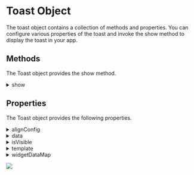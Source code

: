                             


Toast Object
============

The toast object contains a collection of methods and properties. You can configure various properties of the toast and invoke the show method to display the toast in your app.

Methods
-------

The Toast object provides the show method.


<details close markdown="block"><summary>show</summary> 

* * *

When you invoke the show method, the toast message is displayed on the screen.

<b>Syntax</b>

```
show();
```

<b>Example</b>

```
voltmx.ui.Toast({
    "text": "Hello World.",
    "duration": constants.TOAST_LENGTH_SHORT
});
toast.show();
```

<b>Parameters</b>

None

<b>Return Values</b>

None

<b>Platform Availability</b>

*   Android

* * *

</details>


Properties
----------

The Toast object provides the following properties.


<details close markdown="block"><summary>alignConfig</summary> 

* * *

Using the alignConfig property, you can configure the alignment of the toast message on the screen.

<b>Syntax</b>

```
alignConfig
```

<b>Example</b>

```
var offset = { 
    gravity: constants.TOAST_POS_MIDDLE_CENTER, 
    x: "100",
    y: "200"
};
myToast.alignConfig = offset;
```

<b>Type</b>

The alignConfig proeprty is a JavaScript object which contains key-value pairs to set the alignment of the toast. The following keys are supported.

| Constant | Description |
| --- | --- |
| gravity | Specifies the anchor point for the toast. The value for this key must be a member of the [Toast Position Constants](constants_namespace.md#ToastPosition). The default value for this key is `constants.TOAST_POS_MIDDLE_CENTER`. |
| x | Sets the x position of the toast relative to the middle center of the device's screen. The value of this key is only used when the `gravity` key is set to `constants.TOAST_POS_MIDDLE_CENTER`. |
| y | Sets the y position of the toast relative to the middle center of the device's screen. The value of this key is only used when the `gravity` key is set to `constants.TOAST_POS_MIDDLE_CENTER`. |

 

<b>Read/Write</b>

Read + Write

<b>Platform Availability</b>

*   Android

> **_Note:_** In apps that run on Android 11 (or later) devices and use TargetSDK API level 30 (and later), the alignConfig property does not work for Toast messages that are posted from the background.

* * *

</details>
<details close markdown="block"><summary>data</summary> 

* * *

Using the data property, you can provide the information that you want to display in the toast.

<b>Syntax</b>

```
data
```

<b>Example</b>

```
myToast.template = Tempflex;
myToast.widgetDataMap = { //specifying the data item IDs and the widgets in a template
    "Tempflex": "TempFlex", 
    "img1": "img1",
    "lbl1": "Lbl1"
};
myToast.data = { //specifying the data item IDs and the data values directly
    "img1": "header.png",
    "lbl1": "Label Custom Toast"
};
```

<b>Type</b>

A JavaScript object that contains key-value pairs consisting of the IDs of each widget and the values for the individual widgets.

<b>Read/Write</b>

Read + Write

<b>Remarks</b>

There are two ways in which you can initialize the object in the `data` property. The first way is to specify the widget IDs and the data values directly. The second is to specify the widget IDs including the widgets in a template. These are demonstrated in the **Example** provided below.

<b>Platform Availability</b>

*   Android

* * *

</details>
<details close markdown="block"><summary>isVisible</summary> 

* * *

Using the isVisible property, you can configure the visibility of a toast.

<b>Syntax</b>

```
isVisible
```

<b>Example</b>

```
myToast.isVisible = true;
```

Type

Boolean

<b>Read/Write</b>

Read + Write

<b>Remarks</b>

If you set the value of this property to `true`, the toast is displayed after the invocation of the **show** method.

If you set the value of this property to `false`, the toast is not displayed even after the invocation of the **show** method.

<b>Platform Availability</b>

*   Android

* * *

</details>
<details close markdown="block"><summary>template</summary> 

* * *

Using the template property, you can set a FlexContainer widget as the template for a toast.

<b>Syntax</b>

```
template
```

<b>Example</b>

```
myToast.template = Tempflex;
myToast.widgetDataMap = {
    "Tempflex": "Tempflex",
    "img1": "img1",
    "lbl1": "lbl1"
};
myToast.data = {
    "img1": "header.png",
    "lbl1": "Label Custom Toast"
};
```

Type

A JavaScript object.

<b>Read/Write</b>

Read+Write

<b>Remarks</b>

If you do not set a template, it uses the default appearance for the toast. Only the following widgets can be used in the template of the toast.

*   Label widget
*   Link widget
*   RichText widget
*   Button widget
*   Image widget

> **_Note:_** An Image widget with a dynamic URL is not supported. Widget animations are also not supported.

<b>Platform Availability</b>

*   Android

> **_Note:_** In apps that run on Android 11 (or later) devices and use TargetSDK API level 30 (and later), Toast messages that use custom templates and are posted from the background are blocked by the OS.

* * *

</details>
<details close markdown="block"><summary>widgetDataMap</summary> 

* * *

Using the widgetDataMap property, you can map information between the widget IDs and keys in the data.

<b>Syntax</b>

```
widgetDataMap
```

<b>Example</b>

```
myToast.template = Tempflex;
myToast.widgetDataMap = {
    "Tempflex": "Tempflex",
    "img1": "img1",
    "lbl1": "lbl1"
};
myToast.data = {
    "img1": "header.png",
    "lbl1": "Label Custom Toast"
};
```

Type

A JavaScript object that contains key-value pairs consisting of the IDs of each data-item and keys.

<b>Read/Write</b>

Read + Write

<b>Remarks</b>

Using this property you can create a mapping between widget IDs and specific items in your app's data. Ensure that the widgetDataMap property accommodates all widget IDs, including widgets referred to in dynamic templates.

After your app provides the data mapping, it updates the data in the toast whenever the data changes.

<b>Platform Availability</b>

*   Android

* * *
</details>

![](resources/prettify/onload.png)
